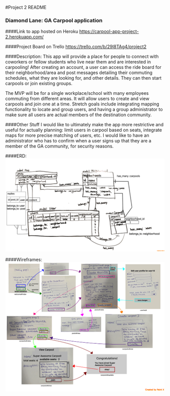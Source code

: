 #Project 2 README
### Diamond Lane: GA Carpool application

####Link to app hosted on Heroku
https://carpool-app-project-2.herokuapp.com/

####Project Board on Trello
https://trello.com/b/29l8TAg4/project2

####Description:
This app will provide a place for people to connect with coworkers or fellow students who live near them and are interested in carpooling! After creating an account, a user can access the ride board for their neighborhood/area and post messages detailing their commuting schedules, what they are looking for, and other details.  They can then start carpools or join existing groups.

The MVP will be for a single workplace/school with many employees commuting from different areas. It will allow users to create and view carpools and join one at a time. Stretch goals include integrating mapping functionality to locate and group users, and having a group administrator to make sure all users are actual members of the destination community.

####Other Stuff
I would like to ultimately make the app more restrictive and useful for actually planning: limit users in carpool based on seats, integrate maps for more precise matching of users, etc. I would like to have an administrator who has to confirm when a user signs up that they are a member of the GA community, for security reasons.


####ERD:
![Project 2 ERD](app/assets/images/project2_erd.png)

####Wireframes:
![Project 2 Wireframe](app/assets/images/project2_wire_frame.png)
